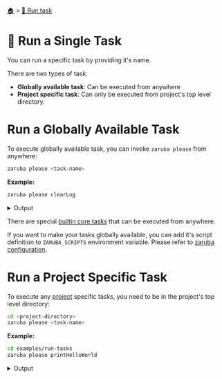 <!--startTocHeader-->
[🏠](../README.md) > [🏃 Run task](README.md)
# 🍺 Run a Single Task
<!--endTocHeader-->

You can run a specific task by providing it's name.

There are two types of task:

* __Globally available task__: Can be executed from anywhere
* __Project specific task__: Can only be executed from project's top level directory.

# Run a Globally Available Task

To execute globally available task, you can invoke `zaruba please` from anywhere:

```bash
zaruba please <task-name>
```

__Example:__

<!--startCode-->
```bash
zaruba please clearLog
```
 
<details>
<summary>Output</summary>
 
```````
💀 🔎 Job Starting...
         Elapsed Time: 1.618µs
         Current Time: 15:46:51
💀 🏁 Run 🔥 'clearLog' command on /home/gofrendi/zaruba/docs
💀    🚀 clearLog             🔥 15:46:51.546 Log removed
💀 🎉 Successfully running 🔥 'clearLog' command
💀 🔎 Job Running...
         Elapsed Time: 104.168074ms
         Current Time: 15:46:51
💀 🎉 🎉🎉🎉🎉🎉🎉🎉🎉🎉🎉🎉
💀 🎉 Job Complete!!! 🎉🎉🎉
💀 🔥 Terminating
💀 🔎 Job Ended...
         Elapsed Time: 305.475252ms
         Current Time: 15:46:51
zaruba please clearLog
```````
</details>
<!--endCode-->

 There are special [builtin core tasks](../core-tasks/README.md) that can be executed from anywhere.
 
 If you want to make your tasks globally available, you can add it's script definition to `ZARUBA_SCRIPTS` environment variable. Please refer to [zaruba configuration](../configuration.md).

# Run a Project Specific Task

To execute any [project](./project/README.md) specific tasks, you need to be in the project's top level directory:

```bash
cd <project-directory>
zaruba please <task-name>
```

__Example:__

<!--startCode-->
```bash
cd examples/run-tasks
zaruba please printHelloWorld
```
 
<details>
<summary>Output</summary>
 
```````
💀 🔎 Job Starting...
         Elapsed Time: 1.778µs
         Current Time: 15:46:52
💀 🏁 Run 🍎 'printHelloWorld' command on /home/gofrendi/zaruba/docs/examples/run-tasks
💀    🚀 printHelloWorld      🍎 15:46:52.015 hello world
💀 🎉 Successfully running 🍎 'printHelloWorld' command
💀 🔎 Job Running...
         Elapsed Time: 102.521859ms
         Current Time: 15:46:52
💀 🎉 🎉🎉🎉🎉🎉🎉🎉🎉🎉🎉🎉
💀 🎉 Job Complete!!! 🎉🎉🎉
💀 🔥 Terminating
💀 🔎 Job Ended...
         Elapsed Time: 213.509875ms
         Current Time: 15:46:52
zaruba please printHelloWorld
```````
</details>
<!--endCode-->


<!--startTocSubTopic-->
<!--endTocSubTopic-->